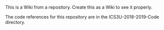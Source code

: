 This is a Wiki from a repository.  Create this as a Wiki to see it properly.

The code references for this repository are in the ICS3U-2018-2019-Code directory.